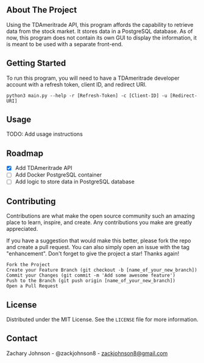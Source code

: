 <a name="readme-top"></a>
## About The Project
Using the TDAmeritrade API, this program affords the capability to retrieve data from the stock market. It stores 
data in a PostgreSQL database. As of now, this program does not contain its own GUI to display the information, 
it is meant to be used with a separate front-end.

## Getting Started
To run this program, you will need to have a TDAmeritrade developer account with a refresh token, client ID, and 
redirect URI.</br>

`python3 main.py --help -r [Refresh-Token] -c [Client-ID] -u [Redirect-URI]`

## Usage
TODO: Add usage instructions

## Roadmap
-[x] Add TDAmeritrade API
-[ ] Add Docker PostgreSQL container
-[ ] Add logic to store data in PostgreSQL database

## Contributing
Contributions are what make the open source community such an amazing place to learn, inspire, and create. Any contributions you make are greatly appreciated.

If you have a suggestion that would make this better, please fork the repo and create a pull request. You can also simply open an issue with the tag "enhancement". Don't forget to give the project a star! Thanks again!

    Fork the Project
    Create your Feature Branch (git checkout -b [name_of_your_new_branch])
    Commit your Changes (git commit -m 'Add some awesome feature')
    Push to the Branch (git push origin [name_of_your_new_branch])
    Open a Pull Request

## License
Distributed under the MIT License. See the `LICENSE` file for more information.

## Contact
Zachary Johnson - @zackjohnson8 - zackjohnson8@gmail.com